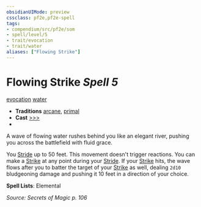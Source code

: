 ```yaml
---
obsidianUIMode: preview
cssclass: pf2e,pf2e-spell
tags:
- compendium/src/pf2e/som
- spell/level/5
- trait/evocation
- trait/water
aliases: ["Flowing Strike"]
---
```

# Flowing Strike *Spell 5*   
[evocation](evocation.md "Evocation School Trait")  [water](water.md "Water Energy & Element Trait")  

- **Traditions** [arcane](arcane.md "Arcane Tradition Trait"), [primal](primal.md "Primal Tradition Trait")
- **Cast** [>>>](chapter-9-playing-the-game.md#Actions "Three-Action") 
- 

A wave of flowing water rushes behind you like an elegant river, pushing you across the battlefield with fluid grace.

You [Stride](stride.md) up to 50 feet. This movement doesn't trigger reactions. You can make a [Strike](strike.md) at any point during your [Stride](stride.md). If your [Strike](strike.md) hits, the wave flows after you to batter the target of your [Strike](strike.md) as well, dealing `2d10` bludgeoning damage and pushing it 10 feet in a direction of your choice.

**Spell Lists**: Elemental

*Source: Secrets of Magic p. 106*